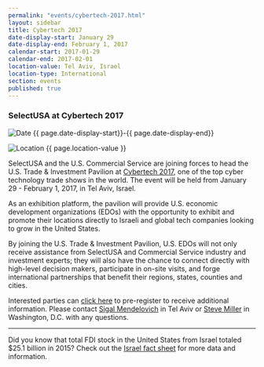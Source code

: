 ```yaml
---
permalink: "events/cybertech-2017.html"
layout: sidebar
title: Cybertech 2017
date-display-start: January 29
date-display-end: February 1, 2017
calendar-start: 2017-01-29
calendar-end: 2017-02-01
location-value: Tel Aviv, Israel
location-type: International
section: events
published: true
---
```


### SelectUSA at Cybertech 2017

![Date](https://google.github.io/material-design-icons/action/svg/design/ic_event_24px.svg "Date") {{ page.date-display-start}}-{{ page.date-display-end}}

![Location](http://google.github.io/material-design-icons/social/svg/design/ic_location_city_24px.svg "Location") {{ page.location-value }}

SelectUSA and the U.S. Commercial Service are joining forces to head the U.S. Trade & Investment Pavilion at [Cybertech 2017](http://www.cybertechisrael.com/), one of the top cyber technology trade shows in the world. The event will be held from January 29 - February 1, 2017, in Tel Aviv, Israel.

As an exhibition platform, the pavilion will provide U.S. economic development organizations (EDOs) with the opportunity to exhibit and promote their locations directly to Israeli and global tech companies looking to grow in the United States. 

By joining the U.S. Trade & Investment Pavilion, U.S. EDOs will not only receive assistance from SelectUSA and Commercial Service industry and investment experts; they will also have the chance to connect directly with high-level decision makers, participate in on-site visits, and forge international partnerships that benefit their regions, states, counties and cities.

Interested parties can [click here](https://emenuapps.ita.doc.gov/ePublic/newRegistration.jsp?SmartCode=7S4E) to pre-register to receive additional information. Please contact [Sigal Mendelovich](mailto:sigal.mendelovich@trade.gov) in Tel Aviv or [Steve Miller](mailto:steve.miller@trade.gov) in Washington, D.C. with any questions.

---

Did you know that total FDI stock in the United States from Israel totaled $25.1 billion in 2015? Check out the [Israel fact sheet](https://www.selectusa.gov/country-fact-sheet/Israel) for more data and information.

